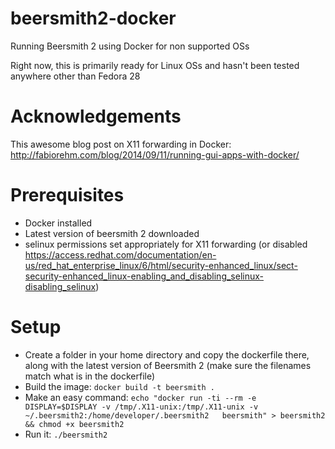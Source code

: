 # beersmith2-docker
Running Beersmith 2 using Docker for non supported OSs

Right now, this is primarily ready for Linux OSs and hasn't been tested anywhere other than Fedora 28

# Acknowledgements
This awesome blog post on X11 forwarding in Docker: http://fabiorehm.com/blog/2014/09/11/running-gui-apps-with-docker/

# Prerequisites
 * Docker installed
 * Latest version of beersmith 2 downloaded
 * selinux permissions set appropriately for X11 forwarding (or disabled https://access.redhat.com/documentation/en-us/red_hat_enterprise_linux/6/html/security-enhanced_linux/sect-security-enhanced_linux-enabling_and_disabling_selinux-disabling_selinux)

# Setup
 * Create a folder in your home directory and copy the dockerfile there, along with the latest version of Beersmith 2 (make sure the filenames match what is in the dockerfile)
 * Build the image: `docker build -t beersmith .`
 * Make an easy command: `echo "docker run -ti --rm -e DISPLAY=$DISPLAY -v /tmp/.X11-unix:/tmp/.X11-unix -v ~/.beersmith2:/home/developer/.beersmith2   beersmith" > beersmith2 && chmod +x beersmith2`
 * Run it: `./beersmith2`
